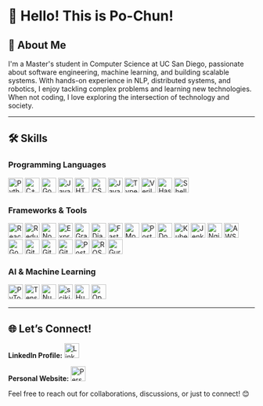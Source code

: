 # 👋 Hello! This is Po-Chun!

## 🌟 About Me  
I'm a Master's student in Computer Science at UC San Diego, passionate about software engineering, machine learning, and building scalable systems. With hands-on experience in NLP, distributed systems, and robotics, I enjoy tackling complex problems and learning new technologies. When not coding, I love exploring the intersection of technology and society.  

---

## 🛠️ Skills  

### **Programming Languages**  
<span>
  <img src="https://img.shields.io/badge/Python-3776AB?style=flat&logo=python&logoColor=white" alt="Python" height="30px">  
  <img src="https://img.shields.io/badge/C++-00599C?style=flat&logo=c%2B%2B&logoColor=white" alt="C++" height="30px">  
  <img src="https://img.shields.io/badge/Go-00ADD8?style=flat&logo=go&logoColor=white" alt="Go" height="30px">  
  <img src="https://img.shields.io/badge/Java-007396?style=flat&logo=java&logoColor=white" alt="Java" height="30px">  
  <img src="https://img.shields.io/badge/HTML5-E34F26?style=flat&logo=html5&logoColor=white" alt="HTML" height="30px">  
  <img src="https://img.shields.io/badge/CSS3-1572B6?style=flat&logo=css3&logoColor=white" alt="CSS" height="30px">  
  <img src="https://img.shields.io/badge/JavaScript-F7DF1E?style=flat&logo=javascript&logoColor=black" alt="JavaScript" height="30px">  
  <img src="https://img.shields.io/badge/TypeScript-007ACC?style=flat&logo=typescript&logoColor=white" alt="TypeScript" height="30px"> 
  <img src="https://img.shields.io/badge/Verilog-FF6600?style=flat&logoColor=white" alt="Verilog" height="30px">  
  <img src="https://img.shields.io/badge/Haskell-5D4F85?style=flat&logo=haskell&logoColor=white" alt="Haskell" height="30px">  
  <img src="https://img.shields.io/badge/Shell_Scripting-4EAA25?style=flat&logo=gnu-bash&logoColor=white" alt="Shell Scripting" height="30px">  
</span>

### **Frameworks & Tools**  
<span>
  <img src="https://img.shields.io/badge/React-61DAFB?style=flat&logo=react&logoColor=black" alt="React" height="30px">  
  <img src="https://img.shields.io/badge/Redux-764ABC?style=flat&logo=redux&logoColor=white" alt="Redux" height="30px"> 
  <img src="https://img.shields.io/badge/Node.js-339933?style=flat&logo=node.js&logoColor=white" alt="Node.js" height="30px">  
  <img src="https://img.shields.io/badge/Express.js-000000?style=flat&logo=express&logoColor=white" alt="Express.js" height="30px">  
  <img src="https://img.shields.io/badge/GraphQL-E10098?style=flat&logo=graphql&logoColor=white" alt="GraphQL" height="30px"> 
  <img src="https://img.shields.io/badge/Django-092E20?style=flat&logo=django&logoColor=white" alt="Django" height="30px">  
  <img src="https://img.shields.io/badge/FastAPI-009688?style=flat&logo=fastapi&logoColor=white" alt="FastAPI" height="30px"> 
  <img src="https://img.shields.io/badge/MongoDB-47A248?style=flat&logo=mongodb&logoColor=white" alt="MongoDB" height="30px">  
  <img src="https://img.shields.io/badge/PostgreSQL-4169E1?style=flat&logo=postgresql&logoColor=white" alt="PostgreSQL" height="30px">
  <img src="https://img.shields.io/badge/Docker-2496ED?style=flat&logo=docker&logoColor=white" alt="Docker" height="30px">  
  <img src="https://img.shields.io/badge/Kubernetes-326CE5?style=flat&logo=kubernetes&logoColor=white" alt="Kubernetes" height="30px">  
  <img src="https://img.shields.io/badge/Jenkins-D24939?style=flat&logo=jenkins&logoColor=white" alt="Jenkins" height="30px">  
  <img src="https://img.shields.io/badge/Nginx-009639?style=flat&logo=nginx&logoColor=white" alt="Nginx" height="30px">  
  <img src="https://img.shields.io/badge/AWS-232F3E?style=flat&logo=amazon-aws&logoColor=white" alt="AWS" height="30px">  
  <img src="https://img.shields.io/badge/Google_Cloud-4285F4?style=flat&logo=google-cloud&logoColor=white" alt="Google Cloud" height="30px">  
  <img src="https://img.shields.io/badge/Git-F05032?style=flat&logo=git&logoColor=white" alt="Git" height="30px">  
  <img src="https://img.shields.io/badge/GitHub-181717?style=flat&logo=github&logoColor=white" alt="GitHub" height="30px">  
  <img src="https://img.shields.io/badge/GitLab-FCA121?style=flat&logo=gitlab&logoColor=white" alt="GitLab" height="30px">  
  <img src="https://img.shields.io/badge/Postman-FF6C37?style=flat&logo=postman&logoColor=white" alt="Postman" height="30px">  
  <img src="https://img.shields.io/badge/ROS2-22314E?style=flat&logo=ros&logoColor=white" alt="ROS2" height="30px">  
  <img src="https://img.shields.io/badge/Gurobi-FF0000?style=flat&logoColor=white" alt="Gurobi" height="30px">  
</span>

### **AI & Machine Learning**  
<span>
  <img src="https://img.shields.io/badge/PyTorch-EE4C2C?style=flat&logo=pytorch&logoColor=white" alt="PyTorch" height="30px">  
  <img src="https://img.shields.io/badge/TensorFlow-FF6F00?style=flat&logo=tensorflow&logoColor=white" alt="TensorFlow" height="30px">  
  <img src="https://img.shields.io/badge/NumPy-013243?style=flat&logo=numpy&logoColor=white" alt="NumPy" height="30px">  
  <img src="https://img.shields.io/badge/scikit--learn-F7931E?style=flat&logo=scikit-learn&logoColor=white" alt="scikit-learn" height="30px">
  <img src="https://img.shields.io/badge/HuggingFace-FCBB6D?style=flat&logo=huggingface&logoColor=white" alt="Hugging Face" height="30px">
  <img src="https://img.shields.io/badge/OpenAI_API-412991?style=flat&logo=openai&logoColor=white" alt="OpenAI API" height="30px">  
</span>

---

## 🌐 Let’s Connect!  

<div align="left">
  <p>
    <strong>LinkedIn Profile:</strong> 
    <a href="https://www.linkedin.com/in/pochunwu2000" target="_blank" style="text-decoration:none;">
      <img src="https://img.shields.io/badge/LinkedIn-%230077B5.svg?style=for-the-badge&logo=linkedin&logoColor=white" alt="LinkedIn" height="30px">
    </a>
  </p>
  <p>
    <strong>Personal Website:</strong> 
    <a href="https://pochunwu.github.io" target="_blank" style="text-decoration:none;">
      <img src="https://img.shields.io/badge/GitHub-%23121011.svg?style=for-the-badge&logo=github&logoColor=white" alt="Personal Website" height="30px">
    </a>
  </p>
</div>

Feel free to reach out for collaborations, discussions, or just to connect! 😊
